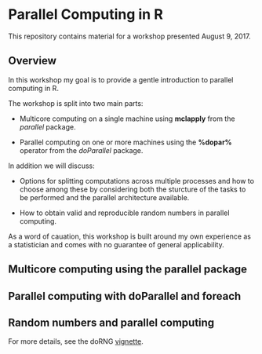 # Parallel Computing in R

This repository contains material for a workshop presented August 9, 2017.

## Overview 
In this workshop my goal is to provide a gentle introduction to parallel computing in R.

The workshop is split into two main parts:

 + Multicore computing on a single machine using __mclapply__ from the *parallel* package.

 + Parallel computing on one or more machines using the __%dopar%__ operator from the *doParallel* package.

In addition we will discuss:

 + Options for splitting computations across multiple processes and how to choose among
these by considering both the sturcture of the tasks to be performed and the parallel architecture available. 

 + How to obtain valid and reproducible random numbers in parallel computing.  

As a word of cauation, this workshop is built around my own experience as a statistician and comes with no
guarantee of general applicability.

## Multicore computing using the parallel package

## Parallel computing with doParallel and foreach

## Random numbers and parallel computing

For more details, see the doRNG <a href='https://cran.r-project.org/web/packages/doRNG/vignettes/doRNG.pdf'>vignette</a>.

